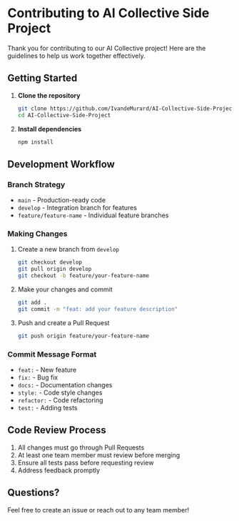 # Contributing to AI Collective Side Project

Thank you for contributing to our AI Collective project! Here are the guidelines to help us work together effectively.

## Getting Started

1. **Clone the repository**
   ```bash
   git clone https://github.com/IvandeMurard/AI-Collective-Side-Project.git
   cd AI-Collective-Side-Project
   ```

2. **Install dependencies**
   ```bash
   npm install
   ```

## Development Workflow

### Branch Strategy
- `main` - Production-ready code
- `develop` - Integration branch for features
- `feature/feature-name` - Individual feature branches

### Making Changes
1. Create a new branch from `develop`
   ```bash
   git checkout develop
   git pull origin develop
   git checkout -b feature/your-feature-name
   ```

2. Make your changes and commit
   ```bash
   git add .
   git commit -m "feat: add your feature description"
   ```

3. Push and create a Pull Request
   ```bash
   git push origin feature/your-feature-name
   ```

### Commit Message Format
- `feat:` - New feature
- `fix:` - Bug fix
- `docs:` - Documentation changes
- `style:` - Code style changes
- `refactor:` - Code refactoring
- `test:` - Adding tests

## Code Review Process

1. All changes must go through Pull Requests
2. At least one team member must review before merging
3. Ensure all tests pass before requesting review
4. Address feedback promptly

## Questions?

Feel free to create an issue or reach out to any team member!
